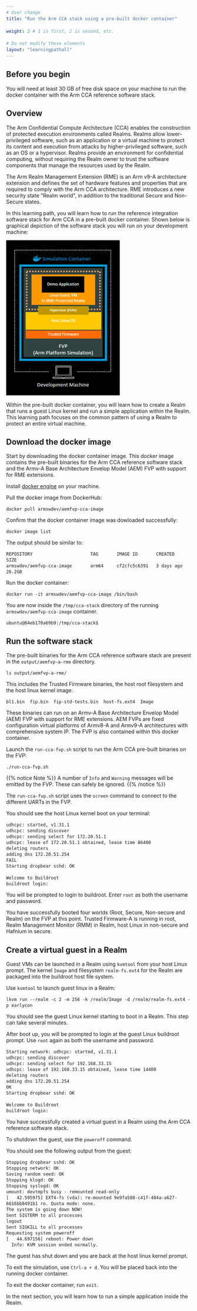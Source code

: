 ```yaml
---
# User change
title: "Run the Arm CCA stack using a pre-built docker container"

weight: 2 # 1 is first, 2 is second, etc.

# Do not modify these elements
layout: "learningpathall"
---
```


## Before you begin

You will need at least 30 GB of free disk space on your machine to run the docker container with the Arm CCA reference software stack.

## Overview

The Arm Confidential Compute Architecture (CCA) enables the construction of protected execution
environments called Realms. Realms allow lower-privileged software, such as an application or a virtual machine to
protect its content and execution from attacks by higher-privileged software, such as an OS or a hypervisor. Realms provide an environment for confidential computing, without requiring the Realm owner to trust the software components that manage the resources used by the Realm.

The Arm Realm Management Extension (RME) is an Arm v9-A architecture extension and defines the set of hardware features and properties that are required to comply with the Arm CCA architecture. RME introduces a new security state "Realm world", in addition to the traditional Secure and Non-Secure states.

In this learning path, you will learn how to run the reference integration software stack for Arm CCA in a pre-built docker container. Shown below is graphical depiction of the software stack you will run on your development machine:

![img #center](cca-stack-overview.png)

Within the pre-built docker container, you will learn how to create a Realm that runs a guest Linux kernel and run a simple application within the Realm. This learning path focuses on the common pattern of using a Realm to protect an entire virtual machine.

## Download the docker image

Start by downloading the docker container image. This docker image contains the pre-built binaries for the Arm CCA reference software stack and the Armv-A Base Architecture Envelop Model (AEM) FVP with support for RME extensions. 

Install [docker engine](/install-guides/docker/docker-engine) on your machine.

Pull the docker image from DockerHub:

```console
docker pull armswdev/aemfvp-cca-image
```
Confirm that the docker container image was dowloaded successfully:

```console
docker image list
```

The output should be similar to:

```output
REPOSITORY        				TAG       IMAGE ID       CREATED       SIZE
armswdev/aemfvp-cca-image   	arm64     cf2cfc5c6391   3 days ago     26.2GB
```
Run the docker container:

```console
docker run -it armswdev/aemfvp-cca-image /bin/bash
```
You are now inside the `/tmp/cca-stack` directory of the running `armswdev/aemfvp-cca-image` container.

```output
ubuntu@84eb170a69b9:/tmp/cca-stack$
```

## Run the software stack

The pre-built binaries for the Arm CCA reference software stack are present in the `output/aemfvp-a-rme` directory. 

```console
ls output/aemfvp-a-rme/
```
This includes the Trusted Firmware binaries, the host root filesystem and the host linux kernel image:

```output
bl1.bin  fip.bin  fip-std-tests.bin  host-fs.ext4  Image
```

These binaries can run on an Armv-A Base Architecture Envelop Model (AEM) FVP with support for RME extensions. AEM FVPs are fixed configuration virtual platforms of Armv8-A and  Armv9-A architectures with comprehensive system IP. The FVP is also contained within this docker container.

Launch the `run-cca-fvp.sh` script to run the Arm CCA pre-built binaries on the FVP:

```console
./run-cca-fvp.sh
```

{{% notice Note %}}
A number of `Info` and `Warning` messages will be emitted by the FVP. These can safely be ignored.
{{% /notice %}}

The `run-cca-fvp.sh` script uses the `screen` command to connect to the different UARTs in the FVP.  

You should see the host Linux kernel boot on your terminal:

```output
udhcpc: started, v1.31.1
udhcpc: sending discover
udhcpc: sending select for 172.20.51.1
udhcpc: lease of 172.20.51.1 obtained, lease time 86400
deleting routers
adding dns 172.20.51.254
FAIL
Starting dropbear sshd: OK

Welcome to Buildroot
buildroot login:
```

You will be prompted to login to buildroot. Enter `root` as both the username and password.

You have successfully booted four worlds (Root, Secure, Non-secure and Realm) on the FVP at this point. Trusted Firmware-A is running in root, Realm Management Monitor (RMM) in Realm, host Linux in non-secure and Hafnium in secure. 

## Create a virtual guest in a Realm

Guest VMs can be launched in a Realm using `kvmtool` from your host Linux prompt. The kernel `Image` and filesystem `realm-fs.ext4` for the Realm are packaged into the buildroot host file system.

Use `kvmtool` to launch guest linux in a Realm:

```console
lkvm run --realm -c 2 -m 256 -k /realm/Image -d /realm/realm-fs.ext4 -p earlycon
```
You should see the guest Linux kernel starting to boot in a Realm. This step can take several minutes.

After boot up, you will be prompted to login at the guest Linux buildroot prompt. Use `root` again as both the username and password.

```output
Starting network: udhcpc: started, v1.31.1
udhcpc: sending discover
udhcpc: sending select for 192.168.33.15
udhcpc: lease of 192.168.33.15 obtained, lease time 14400
deleting routers
adding dns 172.20.51.254
OK
Starting dropbear sshd: OK

Welcome to Buildroot
buildroot login:
```
You have successfully created a virtual guest in a Realm using the Arm CCA reference software stack.

To shutdown the guest, use the `poweroff` command.

You should see the following output from the guest:

```output
Stopping dropbear sshd: OK
Stopping network: OK
Saving random seed: OK
Stopping klogd: OK
Stopping syslogd: OK
umount: devtmpfs busy - remounted read-only
[   42.595975] EXT4-fs (vda): re-mounted 9e9fa588-c41f-404a-a627-6616bb8491b1 ro. Quota mode: none.
The system is going down NOW!
Sent SIGTERM to all processes
logout
Sent SIGKILL to all processes
Requesting system poweroff
[   44.697156] reboot: Power down
  Info: KVM session ended normally.
```
The guest has shut down and you are back at the host linux kernel prompt.

To exit the simulation, use `Ctrl-a + d`. You will be placed back into the running docker container. 

To exit the docker container, run `exit`.

In the next section, you will learn how to run a simple application inside the Realm.
